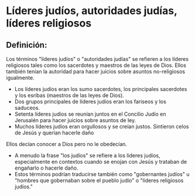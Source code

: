 # Líderes judíos, autoridades judías, líderes religiosos

## Definición: 

Los términos "líderes judíos" o "autoridades judías" se refieren a los líderes religiosos tales como los sacerdotes y maestros de las leyes de Dios.  Ellos también tenían la autoridad para hacer juicios sobre asuntos no-religiosos igualmente.

* Los líderes judíos eran los sumo sacerdotes, los principales sacerdotes y los esribas (maestros de las leyes de Dios).
* Dos grupos principales de líderes judíos eran los fariseos y los saduceos.
* Setenta líderes judíos se reunían juntos en el Concilio Judío en Jerusalén para hacer juicios sobre asuntos de ley.
* Muchos líderes judíos eran orgullosos y se creían justos.  Sintieron celos de Jesús y querían hacerle daño

Ellos decían conocer a Dios pero no le obedecían.

* A menudo la frase "los judíos" se refiere a los lideres judíos, especialmente en contextos cuando se enojan con Jesús y trataban de engañarlo o hacerle daño.
* Estos términos podrían traducirse también como "gobernantes judíos" u "hombres que gobernaban sobre el pueblo judío" o "líderes religiosos judíos."

